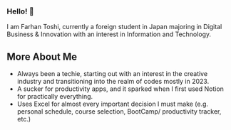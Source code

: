 ### Hello! 👋

I am Farhan Toshi, currently a foreign student in Japan majoring in Digital Business & Innovation with an interest in Information and Technology.

## More About Me
- Always been a techie, starting out with an interest in the creative industry and transitioning into the realm of codes mostly in 2023.
- A sucker for productivity apps, and it sparked when I first used Notion for practically everything.
- Uses Excel for almost every important decision I must make (e.g. personal schedule, course selection, BootCamp/ productivity tracker, etc.)
